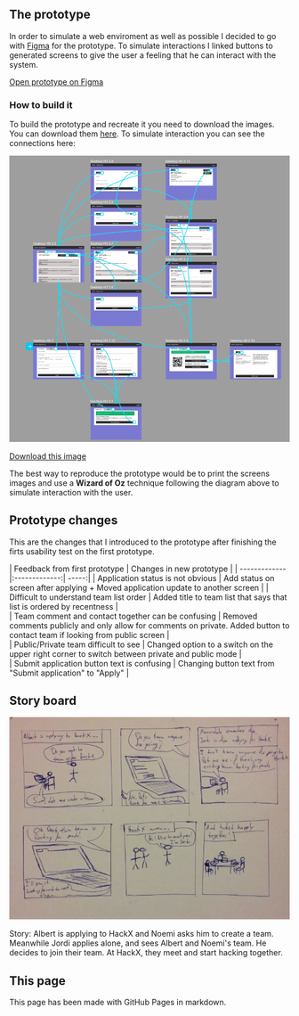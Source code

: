 ## The prototype

In order to simulate a web enviroment as well as possible I decided to go with [Figma](figma.com) for the prototype. To simulate interactions I linked buttons to generated screens to give the user a feeling that he can interact with the system. 

[Open prototype on Figma](https://www.figma.com/file/PrjeiH5pAaFcIQtlmKck5hcz/HackX-Registration)

### How to build it

To build the prototype and recreate it you need to download the images. You can download them [here](https://github.com/casassg/ucd_assign6/tree/master/assets/img/screens). To simulate interaction you can see the connections here:

![figma connections](assets/img/prototype%20connections.png)

[Download this image](assets/img/prototype%20connections.png)

The best way to reproduce the prototype would be to print the screens images and use a **Wizard of Oz** technique following the diagram above to simulate interaction with the user.


## Prototype changes

This are the changes that I introduced to the prototype after finishing the firts usability test on the first prototype.

| Feedback from first prototype       | Changes in new prototype           |
| ------------- |:-------------:| -----:|
| Application status is not obvious | Add status on screen after applying + Moved application update to another screen | 
| Difficult to understand team list order | Added title to team list that says that list is ordered by recentness  |   
| Team comment and contact together can be confusing | Removed comments publicly and only allow for comments on private. Added button to contact team if looking from public screen     |    
| Public/Private team difficult to see | Changed option to a switch on the upper right corner to switch between private and public mode      |    
| Submit application button text is confusing | Changing button text from "Submit application" to "Apply" |

## Story board

![storyboard](assets/img/storyboard.png)

Story: Albert is applying to HackX and Noemi asks him to create a team. Meanwhile Jordi applies alone, and sees Albert and Noemi's team. He decides to join their team. At HackX, they meet and start hacking together.

## This page

This page has been made with GitHub Pages in markdown.
